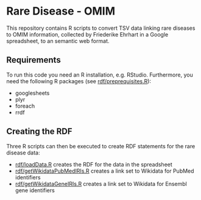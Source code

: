 # Rare Disease - OMIM

This repository contains R scripts to convert TSV data linking rare diseases to OMIM information,
collected by Friederike Ehrhart in a Google spreadsheet, to an semantic web format.

## Requirements

To run this code you need an R installation, e.g. RStudio. Furthermore, you need the following
R packages (see [rdf/preprequisites.R](rdf/preprequisites.R)):

* googlesheets
* plyr
* foreach
* rrdf

## Creating the RDF

Three R scripts can then be executed to create RDF statements for the rare disease data:

* [rdf/loadData.R](rdf/loadData.R) creates the RDF for the data in the spreadsheet
* [rdf/getWikidataPubMedIRIs.R](rdf/getWikidataPubMedIRIs.R) creates a link set to Wikidata for PubMed identifiers
* [rdf/getWikidataGeneIRIs.R](rdf/getWikidataGeneIRIs.R) creates a link set to Wikidata for Ensembl gene identifiers
